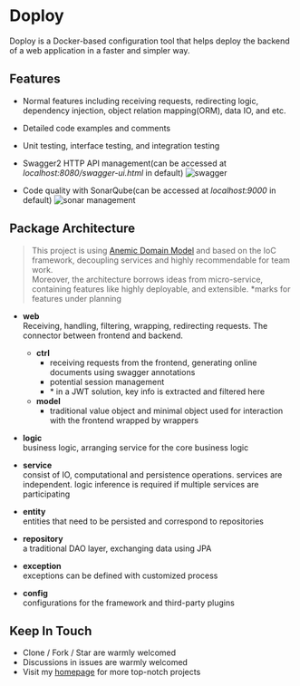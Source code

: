 # Doploy

Doploy is a Docker-based configuration tool that helps 
deploy the backend of a web application in a faster and simpler way.

## Features
- Normal features including receiving requests, redirecting logic, dependency injection, 
 object relation mapping(ORM), data IO, and etc. 
 
- Detailed code examples and comments

- Unit testing, interface testing, and integration testing

- Swagger2 HTTP API management(can be accessed at *localhost:8080/swagger-ui.html* in default)
![swagger](https://c1.staticflickr.com/5/4915/31726275207_42bb23af9c_h.jpg)

- Code quality with SonarQube(can be accessed at *localhost:9000* in default)
![sonar management](http://mooctest.oss-cn-shanghai.aliyuncs.com/resources/springboot-tmpl/sonar-management.png)

## Package Architecture
> This project is using [Anemic Domain Model](https://martinfowler.com/bliki/AnemicDomainModel.html) and based on the IoC framework, 
decoupling services and highly recommendable for team work.\
Moreover, the architecture borrows ideas from micro-service, containing features like highly deployable, and extensible.
*marks for features under planning

- **web** \
    Receiving, handling, filtering, wrapping, redirecting requests. The connector between frontend and backend.
    - **ctrl**
        - receiving requests from the frontend, generating online documents using swagger annotations
        - potential session management
        - \* in a JWT solution, key info is extracted and filtered here
    - **model**
        - traditional value object and minimal object used for interaction with the frontend wrapped by wrappers
     
- **logic**\
    business logic, arranging service for the core business logic

- **service**\
    consist of IO, computational and persistence operations.
    services are independent.
    logic inference is required if multiple services are participating

- **entity**\
    entities that need to be persisted and correspond to repositories
    
- **repository**\
    a traditional DAO layer, exchanging data using JPA
    
- **exception**\
    exceptions can be defined with customized process
    
- **config**\
    configurations for the framework and third-party plugins

## Keep In Touch
- Clone / Fork / Star are warmly welcomed
- Discussions in issues are warmly welcomed
- Visit my [homepage](https://www.alan-zhufengxu.com) for more top-notch projects 